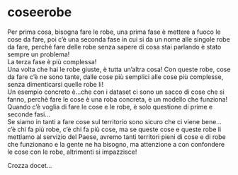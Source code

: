 # coseerobe
Per prima cosa, bisogna fare le robe, una prima fase è mettere a fuoco le cose da fare, poi c’è una seconda fase in cui si da un nome alle singole robe da fare, perché fare delle robe senza sapere di cosa stai parlando è stato sempre un problema!<br /> La terza fase è più complessa! <br />Una volta che hai le robe giuste, è tutta un’altra cosa! Con queste robe, cose da fare c’è ne sono tante, dalle cose più semplici alle cose più complesse, senza dimenticarsi quelle robe li!<br /> Un esempio concreto è…che con i dataset ci sono un sacco di cose che si fanno, perchè fare le cose è una roba concreta, è un modello che funziona! Quando c’è voglia di fare le cose e le robe, è solo questione di prime e seconde fasi… <br />Se siamo in tanti a fare cose sul territorio sono sicuro che ci viene bene… c’è chi fa più robe, c’è chi fa più cose, ma se queste cose e queste robe li mettiamo al servizio del Paese, avremo tanti territori pieni di cose e di robe che funzionano e la gente ne ha bisogno, ma attenzione a con confondere le cose con le robe, altrimenti si impazzisce!


Crozza docet...
